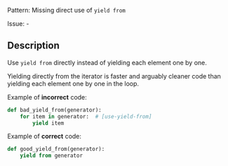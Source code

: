 Pattern: Missing direct use of `yield from`

Issue: -

## Description

Use `yield from` directly instead of yielding each element one by one.

Yielding directly from the iterator is faster and arguably cleaner code than yielding each element one by one in the loop.


Example of **incorrect** code:

```python
def bad_yield_from(generator):
    for item in generator:  # [use-yield-from]
        yield item
```

Example of **correct** code:
```python
def good_yield_from(generator):
    yield from generator
```
